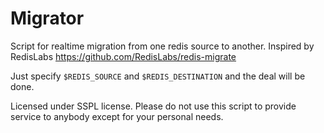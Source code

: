 # Migrator


Script for realtime migration from one redis source to another. Inspired by RedisLabs https://github.com/RedisLabs/redis-migrate

Just specify ```$REDIS_SOURCE``` and ```$REDIS_DESTINATION``` and the deal will be done.

Licensed under SSPL license. Please do not use this script to provide service to anybody except for your personal needs.

